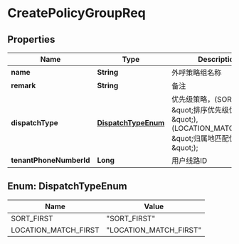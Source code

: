 

# CreatePolicyGroupReq

## Properties

Name | Type | Description | Notes
------------ | ------------- | ------------- | -------------
**name** | **String** | 外呼策略组名称 | 
**remark** | **String** | 备注 |  [optional]
**dispatchType** | [**DispatchTypeEnum**](#DispatchTypeEnum) | 优先级策略，(SORT_FIRST, \&quot;排序优先级优先\&quot;),(LOCATION_MATCH_FIRST, \&quot;归属地匹配优先\&quot;); | 
**tenantPhoneNumberId** | **Long** | 用户线路ID | 



## Enum: DispatchTypeEnum

Name | Value
---- | -----
SORT_FIRST | &quot;SORT_FIRST&quot;
LOCATION_MATCH_FIRST | &quot;LOCATION_MATCH_FIRST&quot;



